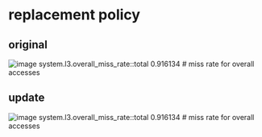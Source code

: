 # replacement policy

## original
![image](https://github.com/user-attachments/assets/fff97d88-6676-4bbd-b2d3-ee3c6eae948d)
system.l3.overall_miss_rate::total           0.916134                       # miss rate for overall accesses

## update
![image](https://github.com/user-attachments/assets/d343c243-6047-4f71-94be-8c89e07eba3e)
system.l3.overall_miss_rate::total           0.916134                       # miss rate for overall accesses
